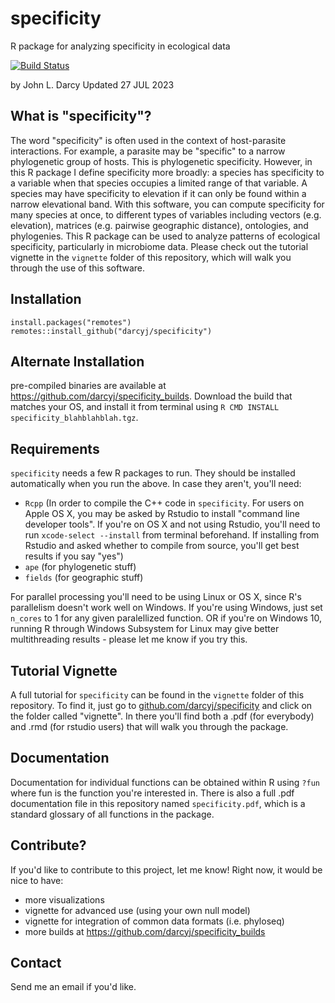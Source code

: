 # specificity
R package for analyzing specificity in ecological data

[![Build Status](https://app.travis-ci.com/darcyj/specificity.svg?branch=master)](https://app.travis-ci.com/darcyj/specificity)


by John L. Darcy
Updated 27 JUL 2023

## What is "specificity"?
The word "specificity" is often used in the context of host-parasite interactions. For example, a parasite may be "specific" to a narrow phylogenetic group of hosts. This is phylogenetic specificity. However, in this R package I define specificity more broadly: a species has specificity to a variable when that species occupies a limited range of that variable. A species may have specificity to elevation if it can only be found within a narrow elevational band. With this software, you can compute specificity for many species at once, to different types of variables including vectors (e.g. elevation), matrices (e.g. pairwise geographic distance), ontologies, and phylogenies. This R package can be used to analyze patterns of ecological specificity, particularly in microbiome data. Please check out the tutorial vignette in the `vignette` folder of this repository, which will walk you through the use of this software. 

## Installation

```{r}
install.packages("remotes")
remotes::install_github("darcyj/specificity")
```
## Alternate Installation

pre-compiled binaries are available at https://github.com/darcyj/specificity_builds. Download the build that matches your OS, and install it from terminal using `R CMD INSTALL specificity_blahblahblah.tgz`.

## Requirements
`specificity` needs a few R packages to run. They should be installed automatically when you run the above. In case they aren't, you'll need:
* `Rcpp` (In order to compile the C++ code in `specificity`. For users on Apple OS X, you may be asked by Rstudio to install "command line developer tools". If you're on OS X and not using Rstudio, you'll need to run `xcode-select --install` from terminal beforehand. If installing from Rstudio and asked whether to compile from source, you'll get best results if you say "yes")
* `ape` (for phylogenetic stuff)
* `fields` (for geographic stuff)

For parallel processing you'll need to be using Linux or OS X, since R's parallelism doesn't work well on Windows. If you're using Windows, just set `n_cores` to 1 for any given paralellized function. OR if you're on Windows 10, running R through Windows Subsystem for Linux may give better multithreading results - please let me know if you try this.

## Tutorial Vignette
A full tutorial for `specificity` can be found in the `vignette` folder of this repository. To find it, just go to [github.com/darcyj/specificity](https://github.com/darcyj/specificity) and click on the folder called "vignette". In there you'll find both a .pdf (for everybody) and .rmd (for rstudio users) that will walk you through the package.

## Documentation
Documentation for individual functions can be obtained within R using `?fun` where fun is the function you're interested in. There is also a full .pdf documentation file in this repository named `specificity.pdf`, which is a standard glossary of all functions in the package.

## Contribute?
If you'd like to contribute to this project, let me know! Right now, it would be nice to have:
* more visualizations
* vignette for advanced use (using your own null model)
* vignette for integration of common data formats (i.e. phyloseq)
* more builds at https://github.com/darcyj/specificity_builds

## Contact
Send me an email if you'd like.